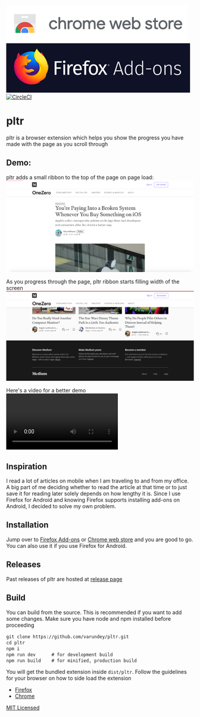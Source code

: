 [![Chrome web store](https://raw.githubusercontent.com/varundey/pltr/master/assets/chrome%20web%20store.png)](https://chrome.google.com/webstore/detail/pltr/jnandbgcohcjgonlhmgpjlcpbkaccbnk)
[![Firefox Add-ons](https://raw.githubusercontent.com/varundey/pltr/master/assets/firefox%20add-ons.png)](https://addons.mozilla.org/en-US/firefox/addon/pltr/)
[![CircleCI](https://circleci.com/gh/varundey/pltr/tree/master.svg?style=svg)](https://circleci.com/gh/varundey/pltr/tree/master)
# pltr

pltr is a browser extension which helps you show the progress you have made with the page as you scroll through

## Demo:
pltr adds a small ribbon to the top of the page on page load:
![pltr showing small red ribbon on top of page upon load](https://raw.githubusercontent.com/varundey/pltr/master/assets/page%20load%20screenshot.png "Page load")

As you progress through the page, pltr ribbon starts filling width of the screen
![pltr ribbon filling width of page on scrolling to the bottom](https://raw.githubusercontent.com/varundey/pltr/master/assets/page%20scrolled%20screenshot.png "Page scrolled")

Here's a video for a better demo
![pltr video demo showing how the ribbon advances on page progress](https://raw.githubusercontent.com/varundey/pltr/master/assets/pltr%20video.mov "pltr video demo")

## Inspiration
I read a lot of articles on mobile when I am traveling to and from my office. A big part of me deciding whether to read the article at that time or to just save it for reading later solely depends on how lengthy it is. Since I use Firefox for Android and knowing Firefox supports installing add-ons on Android, I decided to solve my own problem.

## Installation
Jump over to [Firefox Add-ons](https://addons.mozilla.org/en-US/firefox/addon/pltr/) or [Chrome web store](https://chrome.google.com/webstore/detail/pltr/jnandbgcohcjgonlhmgpjlcpbkaccbnk) and you are good to go. You can also use it if you use Firefox for Android.

## Releases
Past releases of pltr are hosted at [release page](https://github.com/varundey/pltr/releases)

## Build
You can build from the source. This is recommended if you want to add some changes. Make sure you have node and npm installed before proceeding
```shell
git clone https://github.com/varundey/pltr.git
cd pltr
npm i
npm run dev      # for development build
npm run build    # for minified, production build
```
You will get the bundled extension inside `dist/pltr`. Follow the guidelines for your browser on how to side load the extension
- [Firefox](https://developer.mozilla.org/en-US/docs/Mozilla/Add-ons/WebExtensions/Distribution_options/Sideloading_add-ons)
- [Chrome](https://support.google.com/chrome/a/answer/2714278)


[MIT Licensed](https://varundey.mit-license.org/)